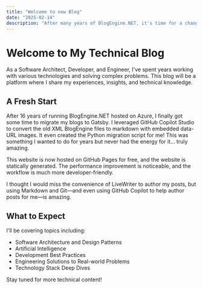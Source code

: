 ```yaml
---
title: "Welcome to new Blog"
date: "2025-02-14"
description: "After many years of BlogEngine.NET, it's time for a change"
---
```


# Welcome to My Technical Blog

As a Software Architect, Developer, and Engineer, I've spent years working with various technologies and solving complex problems. This blog will be a platform where I share my experiences, insights, and technical knowledge.

## A Fresh Start

After 16 years of running BlogEngine.NET hosted on Azure, I finally got some time to migrate my blogs to Gatsby. I leveraged GitHub Copilot Studio to convert the old XML BlogEngine files to markdown with embedded data-URL images. It even created the Python migration script for me! This was something I wanted to do for years but never had the energy for it... truly amazing.

This website is now hosted on GitHub Pages for free, and the website is statically generated. The performance improvement is noticeable, and the workflow is much more developer-friendly.

I thought I would miss the convenience of LiveWriter to author my posts, but using Markdown and Git—and even using GitHub Copilot to help author posts for me—is amazing.

## What to Expect

I'll be covering topics including:

- Software Architecture and Design Patterns
- Artificial Intelligence
- Development Best Practices
- Engineering Solutions to Real-world Problems
- Technology Stack Deep Dives

Stay tuned for more technical content!
